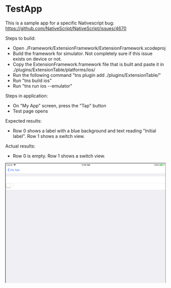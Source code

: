 # TestApp
This is a sample app for a specific Nativescript bug: https://github.com/NativeScript/NativeScript/issues/4670

Steps to build:
- Open ./Framework/ExtensionFramework/ExtensionFramework.xcodeproj
- Build the framework for simulator.  Not completely sure if this issue exists on device or not.
- Copy the ExtensionFramework.framework file that is built and paste it in ./plugins/ExtensionTable/platforms/ios/
- Run the following command "tns plugin add ./plugins/ExtensionTable/"
- Run "tns build ios"
- Run "tns run ios --emulator"

Steps in application:
- On "My App" screen, press the "Tap" button
- Test page opens

Expected results:
- Row 0 shows a label with a blue background and text reading "Initial label".  Row 1 shows a switch view.

Actual results:
- Row 0 is empty.  Row 1 shows a switch view.

![Alt text](IssueScreenshot.png?raw=true "")
